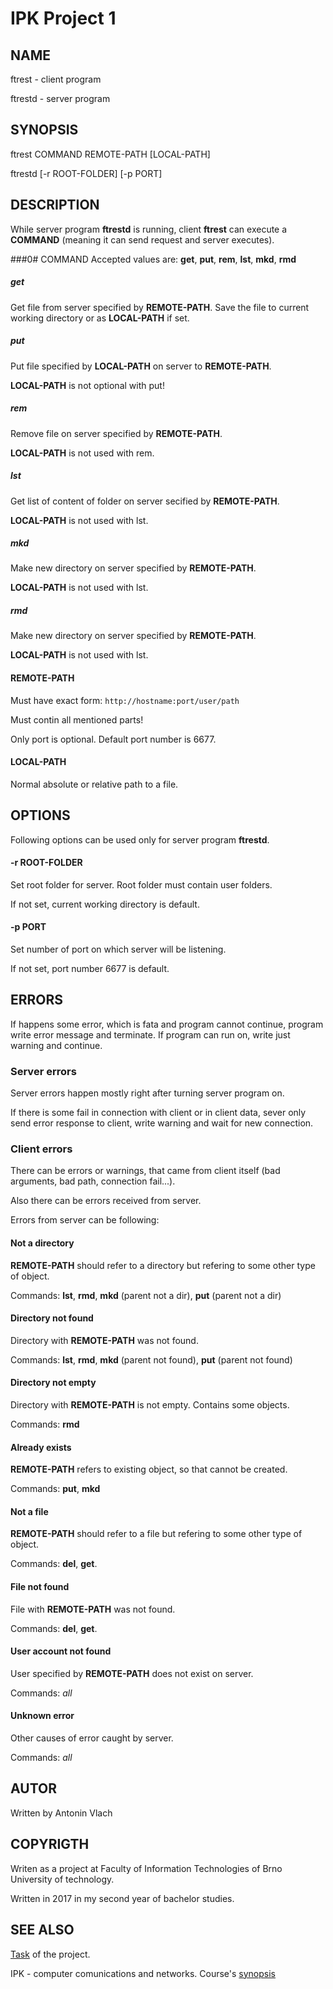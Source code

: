 # IPK Project 1
## NAME
ftrest - client program

ftrestd - server program

## SYNOPSIS
ftrest COMMAND REMOTE-PATH \[LOCAL-PATH\]

ftrestd \[-r ROOT-FOLDER\] \[-p PORT\]

## DESCRIPTION
While server program **ftrestd** is running, client **ftrest** can execute a **COMMAND** (meaning it can send request and server executes).

###0# COMMAND
Accepted values are: **get**, **put**, **rem**, **lst**, **mkd**, **rmd**

##### get
Get file from server specified by **REMOTE-PATH**. Save the file to current working directory or as **LOCAL-PATH** if set.

##### put
Put file specified by **LOCAL-PATH** on server to **REMOTE-PATH**.

**LOCAL-PATH** is not optional with put!

##### rem
Remove file on server specified by **REMOTE-PATH**.

**LOCAL-PATH** is not used with rem.

##### lst
Get list of content of folder on server secified by **REMOTE-PATH**.

**LOCAL-PATH** is not used with lst.

##### mkd
Make new directory on server specified by **REMOTE-PATH**.

**LOCAL-PATH** is not used with lst.

##### rmd
Make new directory on server specified by **REMOTE-PATH**.

**LOCAL-PATH** is not used with lst.

#### REMOTE-PATH
Must have exact form: `http://hostname:port/user/path`

Must contin all mentioned parts!

Only port is optional. Default port number is 6677.

#### LOCAL-PATH
Normal absolute or relative path to a file.

## OPTIONS
Following options can be used only for server program **ftrestd**.

#### -r ROOT-FOLDER
Set root folder for server. Root folder must contain user folders.

If not set, current working directory is default.

#### -p PORT
Set number of port on which server will be listening.

If not set, port number 6677 is default.

## ERRORS
If happens some error, which is fata and program cannot continue, program write error message and terminate. If program can run on, write just warning and continue.

### Server errors
Server errors happen mostly right after turning server program on.

If there is some fail in connection with client or in client data, sever only send error response to client, write warning and wait for new connection.

### Client errors
There can be errors or warnings, that came from client itself (bad arguments, bad path, connection fail...).

Also there can be errors received from server.

Errors from server can be following:

#### Not a directory
**REMOTE-PATH** should refer to a directory but refering to some other type of object.

Commands: **lst**, **rmd**, **mkd** (parent not a dir), **put** (parent not a dir)

#### Directory not found
Directory with **REMOTE-PATH** was not found.

Commands: **lst**, **rmd**, **mkd** (parent not found), **put** (parent not found)

#### Directory not empty
Directory with **REMOTE-PATH** is not empty. Contains some objects.

Commands: **rmd**

#### Already exists
**REMOTE-PATH** refers to existing object, so that cannot be created.

Commands: **put**, **mkd**

#### Not a file
**REMOTE-PATH** should refer to a file but refering to some other type of object.

Commands: **del**, **get**.

#### File not found
File with **REMOTE-PATH** was not found.

Commands: **del**, **get**.

#### User account not found
User specified by **REMOTE-PATH** does not exist on server.

Commands: *all*

#### Unknown error
Other causes of error caught by server.

Commands: *all*

## AUTOR
Written by Antonin Vlach

## COPYRIGTH
Writen as a project at Faculty of Information Technologies of Brno University of technology.

Written in 2017 in my second year of bachelor studies.
    
## SEE ALSO
[Task](https://wis.fit.vutbr.cz/FIT/st/course-sl.php?id=610264&item=62126) of the project.

IPK - computer comunications and networks. Course's [synopsis](https://www.fit.vutbr.cz/study/courses/index.php?id=11465)
